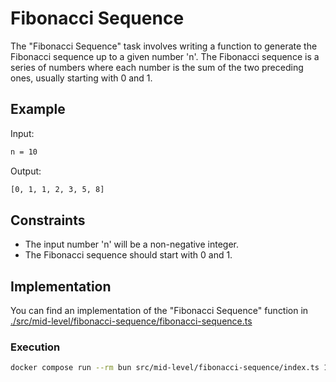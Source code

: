 # Fibonacci Sequence

The "Fibonacci Sequence" task involves writing a function to generate the Fibonacci sequence up to a given number 'n'.
The Fibonacci sequence is a series of numbers where each number is the sum of the two preceding ones, usually starting with 0 and 1.

## Example

Input:

```bash
n = 10
```

Output:

```bash
[0, 1, 1, 2, 3, 5, 8]
```

## Constraints

- The input number 'n' will be a non-negative integer.
- The Fibonacci sequence should start with 0 and 1.

## Implementation

You can find an implementation of the "Fibonacci Sequence" function in [./src/mid-level/fibonacci-sequence/fibonacci-sequence.ts](./src/mid-level/fibonacci-sequence/fibonacci-sequence.ts)

### Execution

```bash
docker compose run --rm bun src/mid-level/fibonacci-sequence/index.ts 10
```

